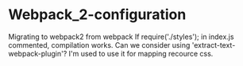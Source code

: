 # Webpack_2-configuration
Migrating to webpack2 from webpack
If require('./styles'); in index.js commented, compilation works.
Can we consider using 'extract-text-webpack-plugin'? I'm used to use it for mapping recource css.
